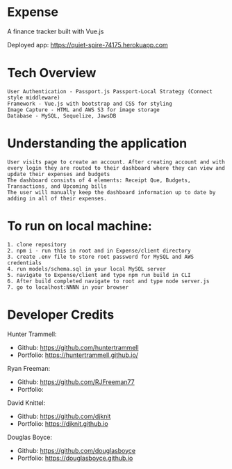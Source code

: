 # Expense

A finance tracker built with Vue.js

Deployed app: https://quiet-spire-74175.herokuapp.com

# Tech Overview
    User Authentication - Passport.js Passport-Local Strategy (Connect style middleware)
    Framework - Vue.js with bootstrap and CSS for styling
    Image Capture - HTML and AWS S3 for image storage
    Database - MySQL, Sequelize, JawsDB

# Understanding the application
    User visits page to create an account. After creating account and with every login they are routed to their dashboard where they can view and update their expenses and budgets
    The dashboard consists of 4 elements: Receipt Que, Budgets, Transactions, and Upcoming bills
    The user will manually keep the dashboard information up to date by adding in all of their expenses.

# To run on local machine:

    1. clone repository
    2. npm i - run this in root and in Expense/client directory
    3. create .env file to store root password for MySQL and AWS credentials
    4. run models/schema.sql in your local MySQL server
    5. navigate to Expense/client and type npm run build in CLI
    6. After build completed navigate to root and type node server.js
    7. go to localhost:NNNN in your browser

# Developer Credits

Hunter Trammell:
- Github: https://github.com/huntertrammell
- Portfolio: https://huntertrammell.github.io/

Ryan Freeman:
- Github: https://github.com/RJFreeman77
- Portfolio: 

David Knittel:
- Github: https://github.com/djknit
- Portfolio: https://djknit.github.io

Douglas Boyce:
- Github: https://github.com/douglasboyce
- Portfolio: https://douglasboyce.github.io
